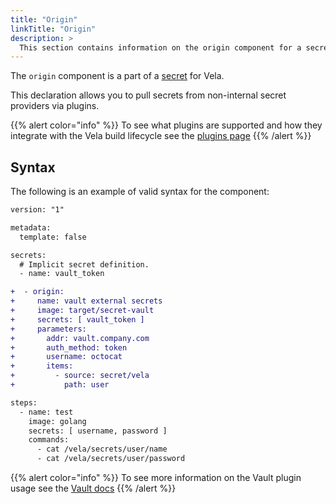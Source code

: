 ```yaml
---
title: "Origin"
linkTitle: "Origin"
description: >
  This section contains information on the origin component for a secret.
---
```


The `origin` component is a part of a [secret](/docs/tour/secrets/) for Vela.

This declaration allows you to pull secrets from non-internal secret providers via plugins.

{{% alert color="info" %}}
To see what plugins are supported and how they integrate with the Vela build lifecycle see the [plugins page](/docs/plugins/registry/secret/)
{{% /alert %}}

## Syntax

The following is an example of valid syntax for the component:

```diff
version: "1"

metadata:
  template: false

secrets:
  # Implicit secret definition.
  - name: vault_token

+  - origin:
+     name: vault external secrets
+     image: target/secret-vault
+     secrets: [ vault_token ]
+     parameters:
+       addr: vault.company.com
+       auth_method: token
+       username: octocat
+       items:
+         - source: secret/vela
+           path: user

steps:
  - name: test
    image: golang
    secrets: [ username, password ]
    commands:
      - cat /vela/secrets/user/name
      - cat /vela/secrets/user/password
```

{{% alert color="info" %}}
To see more information on the Vault plugin usage see the [Vault docs](/docs/plugins/registry/secret/vault)
{{% /alert %}}
